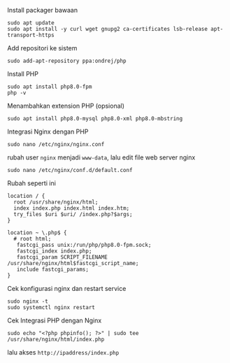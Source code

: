 Install packager bawaan
```
sudo apt update
sudo apt install -y curl wget gnupg2 ca-certificates lsb-release apt-transport-https
```
Add repositori ke sistem
```
sudo add-apt-repository ppa:ondrej/php
```
Install PHP
```
sudo apt install php8.0-fpm
php -v
```
Menambahkan extension PHP (opsional)
```
sudo apt install php8.0-mysql php8.0-xml php8.0-mbstring
```

Integrasi Nginx dengan PHP
```
sudo nano /etc/nginx/nginx.conf
```
rubah user `nginx` menjadi `www-data`, lalu edit file web server nginx
```
sudo nano /etc/nginx/conf.d/default.conf
```
Rubah seperti ini
```
location / {
  root /usr/share/nginx/html;
  index index.php index.html index.htm;
  try_files $uri $uri/ /index.php?$args;
}

location ~ \.php$ {
  # root html;
   fastcgi_pass unix:/run/php/php8.0-fpm.sock;
   fastcgi_index index.php;
   fastcgi_param SCRIPT_FILENAME /usr/share/nginx/html$fastcgi_script_name;
   include fastcgi_params;
}
```
Cek konfigurasi nginx dan restart service
```
sudo nginx -t
sudo systemctl nginx restart
```

Cek Integrasi PHP dengan Nginx
```
sudo echo "<?php phpinfo(); ?>" | sudo tee /usr/share/nginx/html/index.php
```
lalu akses `http://ipaddress/index.php`
